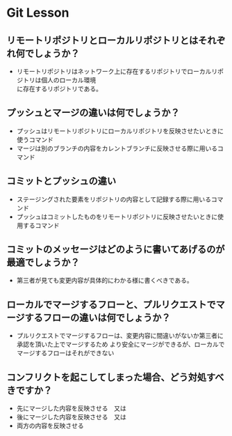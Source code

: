 # Git Lesson

## リモートリポジトリとローカルリポジトリとはそれぞれ何でしょうか？
* リモートリポジトリはネットワーク上に存在するリポジトリでローカルリポジトリは個人のローカル環境<br>に存在するリポジトリである。


## プッシュとマージの違いは何でしょうか？
* プッシュはリモートリポジトリにローカルリポジトリを反映させたいときに使うコマンド
* マージは別のブランチの内容をカレントブランチに反映させる際に用いるコマンド


## コミットとプッシュの違い
* ステージングされた要素をリポジトリの内容として記録する際に用いるコマンド
* プッシュはコミットしたものをリモートリポジトリに反映させたいときに使用するコマンド


## コミットのメッセージはどのように書いてあげるのが最適でしょうか？
* 第三者が見ても変更内容が具体的にわかる様に書くべきである。


## ローカルでマージするフローと、プルリクエストでマージするフローの違いは何でしょうか？
* プルリクエストでマージするフローは、変更内容に間違いがないか第三者に承認を頂いた上でマージするため
より安全にマージができるが、ローカルでマージするフローはそれができない

## コンフリクトを起こしてしまった場合、どう対処すべきですか？
* 先にマージした内容を反映させる　又は
* 後にマージした内容を反映させる　又は
* 両方の内容を反映させる


